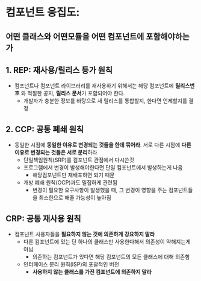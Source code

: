# 컴포넌트 응집도:

## 어떤 클래스와 어떤모듈을 어떤 컴포넌트에 포함해야하는가

## 1. REP: 재사용/릴리스 등가 원칙

* 컴포넌트나 컴포넌트 라이브러리를 재사용하기 위해서는 해당 컴포넌트에 **릴리스번호** 와 적절한 공지, **릴리스 문서**가 포함되어야 한다.
  * 개발자가 충분한 정보를 바탕으로 새 릴리스를 통합할지, 한다면 언제할지를 결정

## 2. CCP: 공통 폐쇄 원칙

* 동일한 시점에 **동일한 이유로 변경되는 것들을 한데 묶어라**. 서로 다른 시점에 **다른 이유로 변경되는 것들은 서로 분리**하라
  * 단일책임원칙(SRP)를 컴포넌트 관점에서 다시쓴것
  * 프로그램에서 변경이 발생해야한다면 단일 컴포넌트에서 발생하는게 나음
    * 해당컴포넌트만 재배포하면 되기 때문
  * 개방 폐쇄 원칙(OCP)과도 밀접하게 관련됨
    * 변경이 필요한 요구사항이 발생했을 때, 그 변경이 영향을 주는 컴포넌트들을 최소한으로 해줄 가능성이 높아짐



## CRP: 공통 재사용 원칙

* 컴포넌트 사용자들을 **필요하지 않는 것에 의존하게 강요하지 말라**
  * 다른 컴포넌트에 있는 단 하나의 클래스만 사용한다해서 의존성이 약해지는게 아님
    * 의존하는 컴포넌트가 있다면 해당 컴포넌트의 모든 클래스에 대해 의존함
  * 인터페이스 분리 원칙(ISP)의 포괄적인 버전
    * **사용하지 않는 클래스를 가진 컴포넌트에 의존하지 말라**

